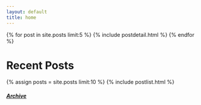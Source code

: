 ```yaml
---
layout: default
title: home
---
```


{% for post in site.posts limit:5 %}
{% include postdetail.html %}
{% endfor %}
  
  
# Recent Posts

{% assign posts = site.posts limit:10 %}
{% include postlist.html %}

##### [Archive](archive.html)
